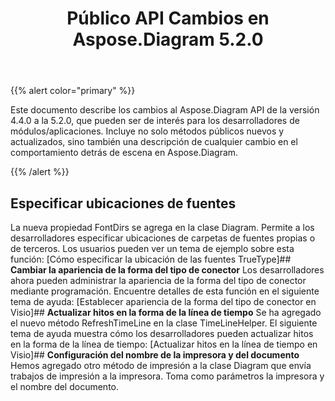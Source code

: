 ﻿---
title: Público API Cambios en Aspose.Diagram 5.2.0
type: docs
weight: 50
url: /es/net/public-api-changes-in-aspose-diagram-5-2-0/
---
{{% alert color="primary" %}} 

Este documento describe los cambios al Aspose.Diagram API de la versión 4.4.0 a la 5.2.0, que pueden ser de interés para los desarrolladores de módulos/aplicaciones. Incluye no solo métodos públicos nuevos y actualizados, sino también una descripción de cualquier cambio en el comportamiento detrás de escena en Aspose.Diagram.

{{% /alert %}} 
## **Especificar ubicaciones de fuentes**
La nueva propiedad FontDirs se agrega en la clase Diagram. Permite a los desarrolladores especificar ubicaciones de carpetas de fuentes propias o de terceros. Los usuarios pueden ver un tema de ejemplo sobre esta función: [Cómo especificar la ubicación de las fuentes TrueType]## **Cambiar la apariencia de la forma del tipo de conector**
Los desarrolladores ahora pueden administrar la apariencia de la forma del tipo de conector mediante programación. Encuentre detalles de esta función en el siguiente tema de ayuda: [Establecer apariencia de la forma del tipo de conector en Visio]## **Actualizar hitos en la forma de la línea de tiempo**
Se ha agregado el nuevo método RefreshTimeLine en la clase TimeLineHelper. El siguiente tema de ayuda muestra cómo los desarrolladores pueden actualizar hitos en la forma de la línea de tiempo: [Actualizar hitos en la línea de tiempo en Visio]## **Configuración del nombre de la impresora y del documento**
Hemos agregado otro método de impresión a la clase Diagram que envía trabajos de impresión a la impresora. Toma como parámetros la impresora y el nombre del documento.
